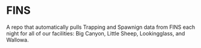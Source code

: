 # FINS

A repo that automatically pulls Trapping and Spawnign data from FINS each night for all of our facilities: Big Canyon, Little Sheep, Lookingglass, and Wallowa.
